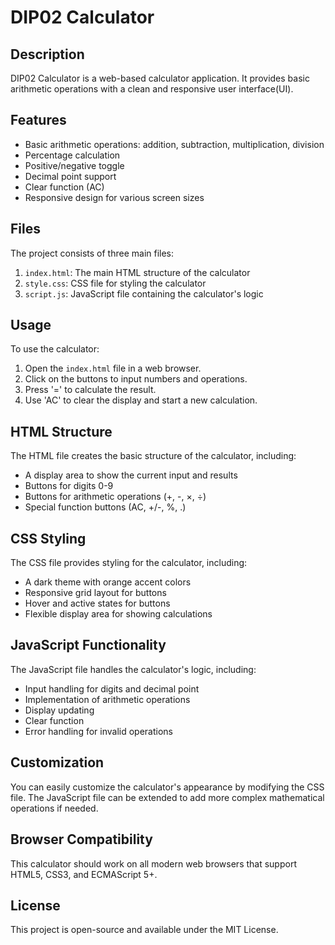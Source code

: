 
# DIP02 Calculator

## Description

DIP02 Calculator is a web-based calculator application. It provides basic arithmetic operations with a clean and responsive user interface(UI).

## Features

- Basic arithmetic operations: addition, subtraction, multiplication, division
- Percentage calculation
- Positive/negative toggle
- Decimal point support
- Clear function (AC)
- Responsive design for various screen sizes

## Files

The project consists of three main files:

1. `index.html`: The main HTML structure of the calculator
2. `style.css`: CSS file for styling the calculator
3. `script.js`: JavaScript file containing the calculator's logic

## Usage

To use the calculator:

1. Open the `index.html` file in a web browser.
2. Click on the buttons to input numbers and operations.
3. Press '=' to calculate the result.
4. Use 'AC' to clear the display and start a new calculation.

## HTML Structure

The HTML file creates the basic structure of the calculator, including:

- A display area to show the current input and results
- Buttons for digits 0-9
- Buttons for arithmetic operations (+, -, ×, ÷)
- Special function buttons (AC, +/-, %, .)

## CSS Styling

The CSS file provides styling for the calculator, including:

- A dark theme with orange accent colors
- Responsive grid layout for buttons
- Hover and active states for buttons
- Flexible display area for showing calculations

## JavaScript Functionality

The JavaScript file handles the calculator's logic, including:

- Input handling for digits and decimal point
- Implementation of arithmetic operations
- Display updating
- Clear function
- Error handling for invalid operations

## Customization

You can easily customize the calculator's appearance by modifying the CSS file. The JavaScript file can be extended to add more complex mathematical operations if needed.

## Browser Compatibility

This calculator should work on all modern web browsers that support HTML5, CSS3, and ECMAScript 5+.

## License

This project is open-source and available under the MIT License.
